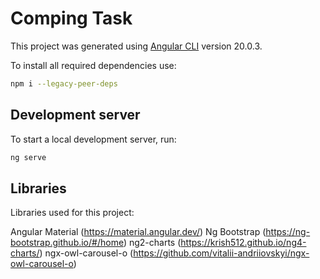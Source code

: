 # Comping Task

This project was generated using [Angular CLI](https://github.com/angular/angular-cli) version 20.0.3.

To install all required dependencies use:

```bash
npm i --legacy-peer-deps
```

## Development server

To start a local development server, run:

```bash
ng serve
```
## Libraries

Libraries used for this project:

Angular Material (https://material.angular.dev/)
Ng Bootstrap (https://ng-bootstrap.github.io/#/home)
ng2-charts (https://krish512.github.io/ng4-charts/)
ngx-owl-carousel-o (https://github.com/vitalii-andriiovskyi/ngx-owl-carousel-o)